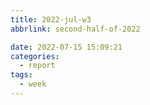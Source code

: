 ```yaml
---
title: 2022-jul-w3
abbrlink: second-half-of-2022

date: 2022-07-15 15:09:21
categories:
  - report
tags:
  - week
---
```

